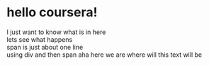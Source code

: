 <!DOCTYPE html>
<html>
<head>
	<title>Div and span element </title>
</head>
<body>
<h1>hello coursera! </h1>
</body>
<div> I just want to know what is in here </div>
<div> lets see what happens </div>
<span> span is just about one line </span>
<div> using div and then span
<span> aha here we are </span>
where will this text will be
</div>
</body>
</html>